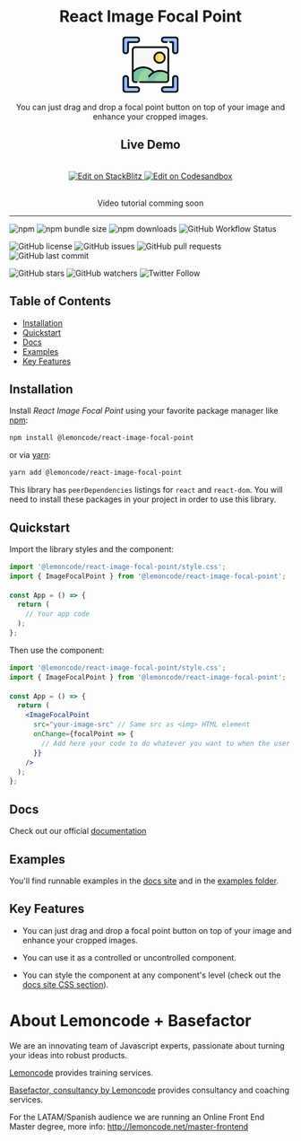 <div align="center">
  <h1>React Image Focal Point</h1>
  <a href="https://lemoncode.github.io/react-image-focal-point">
    <img
      height="100"
      width="100"
      alt="logo"
      src="https://raw.githubusercontent.com/lemoncode/react-image-focal-point/develop/website/static/img/logo.svg"
    />
  </a>

  <br/>

  <p>You can just drag and drop a focal point button on top of your image and enhance your cropped images.</p>

  <h2>Live Demo</h2>
  <br/>
  <a target="_blank" href="https://stackblitz.com/github/Lemoncode/react-image-focal-point/tree/main/examples/basic">
  <img
    src="https://developer.stackblitz.com/img/open_in_stackblitz.svg"
    alt="Edit on StackBlitz"
    title="Edit on StackBlitz"
    height="36"
  />
</a> <a target="_blank" href="https://codesandbox.io/s/github/Lemoncode/react-image-focal-point/tree/main/examples/basic">
  <img
    src="https://codesandbox.io/static/img/play-codesandbox.svg"
    alt="Edit on Codesandbox"
    title="Edit on Codesandbox"
    height="36"
    />
  </a>

  <br />
  <br />

Video tutorial comming soon

</div>

<hr />

![npm](https://img.shields.io/npm/v/@lemoncode/react-image-focal-point?style=plastic) ![npm bundle size](https://img.shields.io/bundlephobia/min/@lemoncode/react-image-focal-point?style=plastic) ![npm downloads](https://img.shields.io/npm/dw/@lemoncode/react-image-focal-point?style=plastic) ![GitHub Workflow Status](https://img.shields.io/github/actions/workflow/status/lemoncode/react-image-focal-point/ci.yml?branch=develop&style=plastic)

![GitHub license](https://img.shields.io/github/license/lemoncode/react-image-focal-point?style=plastic) ![GitHub issues](https://img.shields.io/github/issues/lemoncode/react-image-focal-point?style=plastic) ![GitHub pull requests](https://img.shields.io/github/issues-pr/lemoncode/react-image-focal-point?style=plastic) ![GitHub last commit](https://img.shields.io/github/last-commit/lemoncode/react-image-focal-point?style=plastic)

![GitHub stars](https://img.shields.io/github/stars/lemoncode/react-image-focal-point?style=social) ![GitHub watchers](https://img.shields.io/github/watchers/lemoncode/react-image-focal-point?style=social) ![Twitter Follow](https://img.shields.io/twitter/follow/lemoncoders?style=social)

## Table of Contents

- [Installation](#installation)
- [Quickstart](#quickstart)
- [Docs](#docs)
- [Examples](#examples)
- [Key Features](#key-features)

## Installation

Install _React Image Focal Point_ using your favorite package manager like [npm](https://www.npmjs.com/):

```bash
npm install @lemoncode/react-image-focal-point

```

or via [yarn](https://classic.yarnpkg.com/lang/en/):

```bash
yarn add @lemoncode/react-image-focal-point

```

This library has `peerDependencies` listings for `react` and `react-dom`. You will need to install these packages in your project in order to use this library.

## Quickstart

Import the library styles and the component:

```jsx
import '@lemoncode/react-image-focal-point/style.css';
import { ImageFocalPoint } from '@lemoncode/react-image-focal-point';

const App = () => {
  return (
    // Your app code
  );
};

```

Then use the component:

```jsx
import '@lemoncode/react-image-focal-point/style.css';
import { ImageFocalPoint } from '@lemoncode/react-image-focal-point';

const App = () => {
  return (
    <ImageFocalPoint
      src="your-image-src" // Same src as <img> HTML element
      onChange={focalPoint => {
        // Add here your code to do whatever you want to when the user drags on the focal point
      }}
    />
  );
};
```

## Docs

Check out our official [documentation](https://lemoncode.github.io/react-image-focal-point)

## Examples

You'll find runnable examples in the [docs site](https://lemoncode.github.io/react-image-focal-point/docs/examples/basic) and in the [examples folder](https://github.com/Lemoncode/react-image-focal-point/tree/main/examples).

## Key Features

- You can just drag and drop a focal point button on top of your image and enhance your cropped images.

- You can use it as a controlled or uncontrolled component.

- You can style the component at any component's level (check out the [docs site CSS section](https://lemoncode.github.io/react-image-focal-point/docs/api/image-focal-point#classesprops)).

# About Lemoncode + Basefactor

We are an innovating team of Javascript experts, passionate about turning your ideas into robust products.

[Lemoncode](http://lemoncode.net/services/en/#en-home) provides training services.

[Basefactor, consultancy by Lemoncode](http://www.basefactor.com) provides consultancy and coaching services.

For the LATAM/Spanish audience we are running an Online Front End Master degree, more info: http://lemoncode.net/master-frontend
